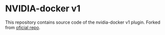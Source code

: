 NVIDIA-docker v1
================

This repository contains source code of the nvidia-docker v1 plugin.
Forked from [oficial repo](https://github.com/NVIDIA/nvidia-docker). 
